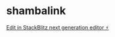 # shambalink

[Edit in StackBlitz next generation editor ⚡️](https://stackblitz.com/~/github.com/oketa377/shambalink)